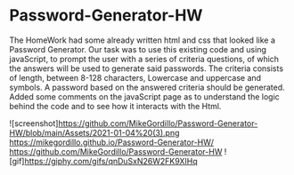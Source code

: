 # Password-Generator-HW
The HomeWork had some already written html and css
that looked like a Password Generator.
Our task was to use this existing code and using 
javaScript, to prompt the user with a series of criteria
questions, of which the answers will be used to generate said 
passwords. The criteria consists of length, between 8-128 characters,
Lowercase and uppercase and symbols. A password based on the answered
criteria should be generated.
Added some comments on the javaScript page as to understand the 
logic behind the code and to see how it interacts with the Html.

![screenshot]https://github.com/MikeGordillo/Password-Generator-HW/blob/main/Assets/2021-01-04%20(3).png
https://mikegordillo.github.io/Password-Generator-HW/
https://github.com/MikeGordillo/Password-Generator-HW
![gif]https://giphy.com/gifs/qnDuSxN26W2FK9XIHq
